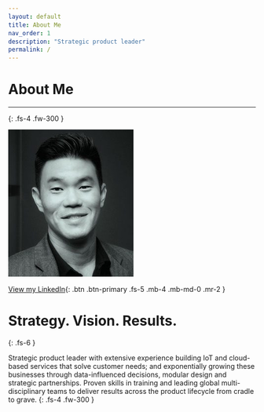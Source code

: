 ```yaml
---
layout: default
title: About Me
nav_order: 1
description: "Strategic product leader"
permalink: /
---
```



# About Me

---
{: .fs-4 .fw-300 }

![](/assets/images/bio-photo-2.jpg)

[View my LinkedIn](https://linkedin.com/in/shaneouchi){: .btn .btn-primary .fs-5 .mb-4 .mb-md-0 .mr-2 }

# Strategy. Vision. Results.
{: .fs-6 }

Strategic product leader with extensive experience building IoT and cloud-based services that solve customer needs; and exponentially growing these businesses through data-influenced decisions, modular design and strategic partnerships. Proven skills in training and leading global multi-disciplinary teams to deliver results across the product lifecycle from cradle to grave.
{: .fs-4 .fw-300 }

